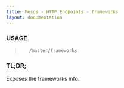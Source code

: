 ```yaml
---
title: Mesos - HTTP Endpoints - frameworks
layout: documentation
---
```

<!--- This is an automatically generated file. DO NOT EDIT! --->

### USAGE ###
>        /master/frameworks

### TL;DR; ###
Exposes the frameworks info.